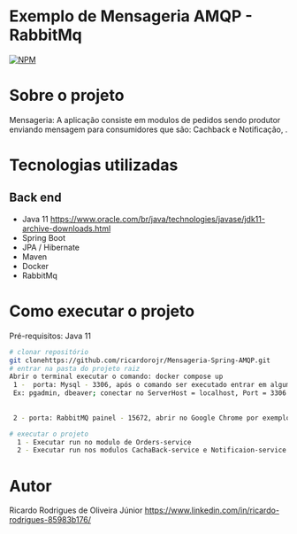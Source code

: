 # Exemplo de Mensageria AMQP - RabbitMq

[![NPM](https://img.shields.io/npm/l/react)](https://github.com/ricardorojr/source-springboot-java-8/blob/master/LICENCE) 


# Sobre o projeto

Mensageria: A aplicação consiste em modulos de pedidos sendo produtor enviando mensagem para consumidores que são: Cachback e Notificação, .


# Tecnologias utilizadas
## Back end
- Java 11 https://www.oracle.com/br/java/technologies/javase/jdk11-archive-downloads.html
- Spring Boot
- JPA / Hibernate
- Maven
- Docker
- RabbitMq


# Como executar o projeto
Pré-requisitos: Java 11

```bash
# clonar repositório
git clonehttps://github.com/ricardorojr/Mensageria-Spring-AMQP.git
# entrar na pasta do projeto raiz
Abrir o terminal executar o comando: docker compose up
 1 -  porta: Mysql - 3306, após o comando ser executado entrar em algum gerenciador de banco de dados. 
 Ex: pgadmin, dbeaver; conectar no ServerHost = localhost, Port = 3306 
 
 
 2 - porta: RabbitMQ painel - 15672, abrir no Google Chrome por exemplo, http://localhost:15672/

# executar o projeto
  1 - Executar run no modulo de Orders-service
  2 - Executar run nos modulos CachaBack-service e Notificaion-service
```

# Autor
Ricardo Rodrigues de Oliveira Júnior
https://www.linkedin.com/in/ricardo-rodrigues-85983b176/
   
